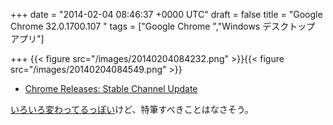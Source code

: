
+++
date = "2014-02-04 08:46:37 +0000 UTC"
draft = false
title = "Google Chrome 32.0.1700.107 "
tags = ["Google Chrome ","Windows デスクトップ アプリ"]

+++
{{< figure src="/images/20140204084232.png"  >}}{{< figure src="/images/20140204084549.png"  >}}<br/>


<ul>
<li><a href="http://googlechromereleases.blogspot.jp/2014/02/stable-channel-update.html">Chrome Releases: Stable Channel Update</a></li>
</ul><a href="http://build.chromium.org/f/chromium/perf/dashboard/ui/changelog.html?url=%2Fbranches%2F1700%2Fsrc&amp;range=247602%3A246481&amp;mode=html">いろいろ変わってるっぽい</a>けど、特筆すべきことはなさそう。


